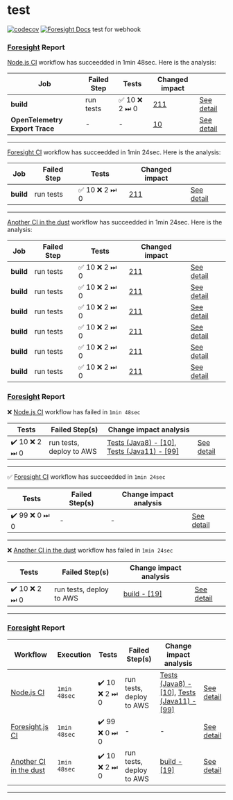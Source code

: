 # test
[![codecov](https://codecov.io/gh/burakkantarci/burak-pipeline/branch/main/graph/badge.svg?token=H629ORO30K)](https://codecov.io/gh/burakkantarci/burak-pipeline)
[![Foresight Docs](https://foresight.service.thundra.io/public/api/v1/badge/test?repoId=a77a4309-018f-4e1f-b55e-0218e49a1c94)](https://foresight.docs.thundra.io/)
test for webhook


### [Foresight](https://runforesight) Report
[Node.js CI](#) workflow has succeedded in 1min 48sec. Here is the analysis:

| Job | Failed Step | Tests | Changed impact  |  | 
|--|--|--|--|--|
| **build** | run tests | ✅ 10 ❌ 2 ⏭ 0| [211](https://github.com/burakkantarci/burak-pipeline/pull/11/checks?check_run_id=6211857441) | [See detail](#) |
| **OpenTelemetry Export Trace** | - | - | [10](https://github.com/burakkantarci/burak-pipeline/pull/11/checks?check_run_id=6211857441)  | [See detail](#) |

---

[Foresight CI](#) workflow has succeedded in 1min 24sec. Here is the analysis:

| Job | Failed Step | Tests | Changed impact  |  | 
|--|--|--|--|--|
| **build** | run tests | ✅ 10 ❌ 2 ⏭ 0| [211](https://github.com/burakkantarci/burak-pipeline/pull/11/checks?check_run_id=6211857441) | [See detail](#) |

---

[Another CI in the dust](#) workflow has succeedded in 1min 24sec. Here is the analysis:

| Job | Failed Step | Tests | Changed impact  |  | 
|--|--|--|--|--|
| **build** | run tests | ✅ 10 ❌ 2 ⏭ 0| [211](https://github.com/burakkantarci/burak-pipeline/pull/11/checks?check_run_id=6211857441) | [See detail](#) |
| **build** | run tests | ✅ 10 ❌ 2 ⏭ 0| [211](https://github.com/burakkantarci/burak-pipeline/pull/11/checks?check_run_id=6211857441) | [See detail](#) |
| **build** | run tests | ✅ 10 ❌ 2 ⏭ 0| [211](https://github.com/burakkantarci/burak-pipeline/pull/11/checks?check_run_id=6211857441) | [See detail](#) |
| **build** | run tests | ✅ 10 ❌ 2 ⏭ 0| [211](https://github.com/burakkantarci/burak-pipeline/pull/11/checks?check_run_id=6211857441) | [See detail](#) |
| **build** | run tests | ✅ 10 ❌ 2 ⏭ 0| [211](https://github.com/burakkantarci/burak-pipeline/pull/11/checks?check_run_id=6211857441) | [See detail](#) |
| **build** | run tests | ✅ 10 ❌ 2 ⏭ 0| [211](https://github.com/burakkantarci/burak-pipeline/pull/11/checks?check_run_id=6211857441) | [See detail](#) |





### [Foresight](https://runforesight) Report
❌ [Node.js CI](#) workflow has failed in ```1min 48sec```

| Tests | Failed Step(s) | Change impact analysis  | |
|--|--|--|--|
|  ✔️ 10 ❌ 2 ⏭ 0 | run tests, deploy to AWS  | [Tests (Java8) - [10]](https://github.com/burakkantarci/burak-pipeline/pull/11/checks?check_run_id=6211857441), [Tests (Java11) - [99]](https://github.com/burakkantarci/burak-pipeline/pull/11/checks?check_run_id=6211857441) | [See detail](#) |

---

✅ [Foresight CI](#) workflow has succeedded in ```1min 24sec```

| Tests | Failed Step(s) | Change impact analysis  | |
|--|--|--|--|
|  ✔️ 99 ❌ 0 ⏭ 0 | -  | - | [See detail](#) |
---

❌ [Another CI in the dust](#) workflow has failed in ```1min 24sec```

| Tests | Failed Step(s) | Change impact analysis  | |
|--|--|--|--|
|  ✔️ 10 ❌ 2 ⏭ 0 | run tests, deploy to AWS  | [build - [19]](https://github.com/burakkantarci/burak-pipeline/pull/11/checks?check_run_id=6211857441) | [See detail](#) |


---


### [Foresight](https://runforesight) Report

Workflow | Execution | Tests | Failed Step(s) | Change impact analysis  | |
|--|--|--|--|--|--|
|[Node.js CI](#) | ```1min 48sec``` |  ✔️ 10 ❌ 2 ⏭ 0 | run tests, deploy to AWS  | [Tests (Java8) - [10]](https://github.com/burakkantarci/burak-pipeline/pull/11/checks?check_run_id=6211857441), [Tests (Java11) - [99]](https://github.com/burakkantarci/burak-pipeline/pull/11/checks?check_run_id=6211857441) | [See detail](#) |
|[Foresight.js CI](#) | ```1min 48sec``` |  ✔️ 99 ❌ 0 ⏭ 0 | -  | - | [See detail](#) |
[Another CI in the dust](#) | ```1min 48sec``` |  ✔️ 10 ❌ 2 ⏭ 0 | run tests, deploy to AWS  | [build - [19]](https://github.com/burakkantarci/burak-pipeline/pull/11/checks?check_run_id=6211857441) | [See detail](#) |

---
